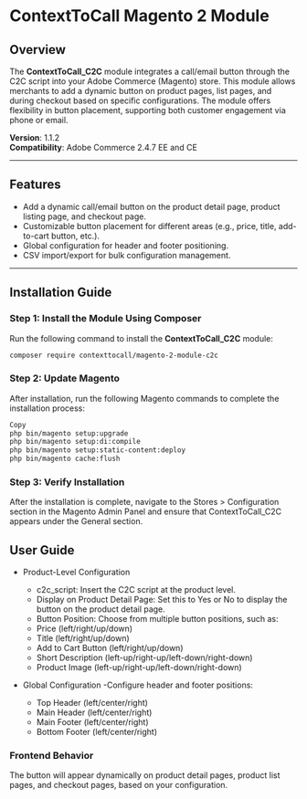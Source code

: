 # ContextToCall Magento 2 Module

## Overview

The **ContextToCall_C2C** module integrates a call/email button through the C2C script into your Adobe Commerce (Magento) store. This module allows merchants to add a dynamic button on product pages, list pages, and during checkout based on specific configurations. The module offers flexibility in button placement, supporting both customer engagement via phone or email.

**Version**: 1.1.2  
**Compatibility**: Adobe Commerce 2.4.7 EE and CE

---

## Features

- Add a dynamic call/email button on the product detail page, product listing page, and checkout page.
- Customizable button placement for different areas (e.g., price, title, add-to-cart button, etc.).
- Global configuration for header and footer positioning.
- CSV import/export for bulk configuration management.

---

## Installation Guide

### Step 1: Install the Module Using Composer

Run the following command to install the **ContextToCall_C2C** module:

```bash
composer require contexttocall/magento-2-module-c2c

```

### Step 2: Update Magento
After installation, run the following Magento commands to complete the installation process:

```bash
Copy
php bin/magento setup:upgrade
php bin/magento setup:di:compile
php bin/magento setup:static-content:deploy
php bin/magento cache:flush

```

### Step 3: Verify Installation

After the installation is complete, navigate to the Stores > Configuration section in the Magento Admin Panel and ensure that ContextToCall_C2C appears under the General section.


## User Guide

- Product-Level Configuration
  - c2c_script: Insert the C2C script at the product level.
  - Display on Product Detail Page: Set this to Yes or No to display the button on the product detail page.
  - Button Position: Choose from multiple button positions, such as:
  - Price (left/right/up/down)
  - Title (left/right/up/down)
  - Add to Cart Button (left/right/up/down)
  - Short Description (left-up/right-up/left-down/right-down)
  - Product Image (left-up/right-up/left-down/right-down)

- Global Configuration
    -Configure header and footer positions:
    - Top Header (left/center/right)
    - Main Header (left/center/right)
    - Main Footer (left/center/right)
    - Bottom Footer (left/center/right)

### Frontend Behavior
The button will appear dynamically on product detail pages, product list pages, and checkout pages, based on your configuration.
